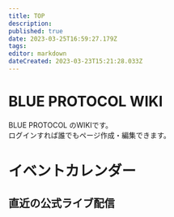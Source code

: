 ```yaml
---
title: TOP
description: 
published: true
date: 2023-03-25T16:59:27.179Z
tags: 
editor: markdown
dateCreated: 2023-03-23T15:21:28.033Z
---
```


# BLUE PROTOCOL WIKI

BLUE PROTOCOL のWIKIです。  
ログインすれば誰でもページ作成・編集できます。

# イベントカレンダー
<div id="calendar"></div>

## 直近の公式ライブ配信
<div id="live"></div>